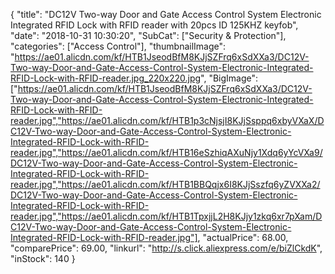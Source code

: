 {
	"title": "DC12V Two-way Door and Gate Access Control System Electronic Integrated RFID Lock with RFID reader with 20pcs ID 125KHZ keyfob",
	"date": "2018-10-31 10:30:20",
	"SubCat": ["Security & Protection"],
	"categories": ["Access Control"],
	"thumbnailImage": "https://ae01.alicdn.com/kf/HTB1JseodBfM8KJjSZFrq6xSdXXa3/DC12V-Two-way-Door-and-Gate-Access-Control-System-Electronic-Integrated-RFID-Lock-with-RFID-reader.jpg_220x220.jpg",
	"BigImage": ["https://ae01.alicdn.com/kf/HTB1JseodBfM8KJjSZFrq6xSdXXa3/DC12V-Two-way-Door-and-Gate-Access-Control-System-Electronic-Integrated-RFID-Lock-with-RFID-reader.jpg","https://ae01.alicdn.com/kf/HTB1p3cNjsjI8KJjSsppq6xbyVXaX/DC12V-Two-way-Door-and-Gate-Access-Control-System-Electronic-Integrated-RFID-Lock-with-RFID-reader.jpg","https://ae01.alicdn.com/kf/HTB16eSzhiqAXuNjy1Xdq6yYcVXa9/DC12V-Two-way-Door-and-Gate-Access-Control-System-Electronic-Integrated-RFID-Lock-with-RFID-reader.jpg","https://ae01.alicdn.com/kf/HTB1BBQqjx6I8KJjSszfq6yZVXXa2/DC12V-Two-way-Door-and-Gate-Access-Control-System-Electronic-Integrated-RFID-Lock-with-RFID-reader.jpg","https://ae01.alicdn.com/kf/HTB1TpxjjL2H8KJjy1zkq6xr7pXam/DC12V-Two-way-Door-and-Gate-Access-Control-System-Electronic-Integrated-RFID-Lock-with-RFID-reader.jpg"],
	"actualPrice": 68.00,
	"comparePrice": 69.00,
	"linkurl": "http://s.click.aliexpress.com/e/biZlCkdK",
	"inStock": 140
}
